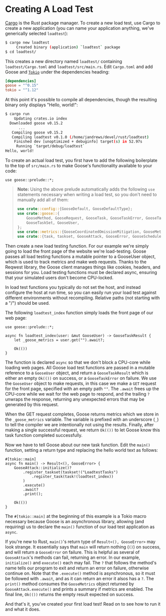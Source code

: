 # Creating A Load Test

[Cargo](https://doc.rust-lang.org/cargo/) is the Rust package manager. To create a new load test, use Cargo to create a new application (you can name your application anything, we've generically selected `loadtest`):

```bash
$ cargo new loadtest
     Created binary (application) `loadtest` package
$ cd loadtest/
```

This creates a new directory named `loadtest/` containing `loadtest/Cargo.toml` and `loadtest/src/main.rs`. Edit `Cargo.toml` and add Goose and [`Tokio`](https://tokio.rs/) under the dependencies heading:

```toml
[dependencies]
goose = "^0.15"
tokio = "^1.12"
```

At this point it's possible to compile all dependencies, though the resulting binary only displays "Hello, world!":

```bash
$ cargo run
    Updating crates.io index
  Downloaded goose v0.15.2
      ...
   Compiling goose v0.15.2
   Compiling loadtest v0.1.0 (/home/jandrews/devel/rust/loadtest)
    Finished dev [unoptimized + debuginfo] target(s) in 52.97s
     Running `target/debug/loadtest`
Hello, world!
```

To create an actual load test, you first have to add the following boilerplate to the top of `src/main.rs` to make Goose's functionality available to your code:

```rust,ignore
use goose::prelude::*;
```

> **Note:** Using the above prelude automatically adds the following `use` statements necessary when writing a load test, so you don't need to manually add all of them:
>
> ```rust
> use crate::config::{GooseDefault, GooseDefaultType};
> use crate::goose::{
>     GooseMethod, GooseRequest, GooseTask, GooseTaskError, GooseTaskFunction, GooseTaskResult,
>     GooseTaskSet, GooseUser,
> };
> use crate::metrics::{GooseCoordinatedOmissionMitigation, GooseMetrics};
> use crate::{task, taskset, GooseAttack, GooseError, GooseScheduler};
> ```

Then create a new load testing function. For our example we're simply going to load the front page of the website we're load-testing. Goose passes all load testing functions a mutable pointer to a GooseUser object, which is used to track metrics and make web requests. Thanks to the Reqwest library, the Goose client manages things like cookies, headers, and sessions for you. Load testing functions must be declared async, ensuring that your simulated users don't become CPU-locked.

In load test functions you typically do not set the host, and instead configure the host at run time, so you can easily run your load test against different environments without recompiling. Relative paths (not starting with a "/") should be used.

The following `loadtest_index` function simply loads the front page of our web page:

```rust,ignore
use goose::prelude::*;

async fn loadtest_index(user: &mut GooseUser) -> GooseTaskResult {
    let _goose_metrics = user.get("").await?;

    Ok(())
}
```

The function is declared `async` so that we don't block a CPU-core while loading web pages. All Goose load test functions are passed in a mutable reference to a `GooseUser` object, and return a `GooseTaskResult` which is either an empty `Ok(())` on success, or a `GooseTaskError` on failure. We use the `GooseUser` object to make requests, in this case we make a `GET` request for the front page, specified with an empty path `""`. The `.await` frees up the CPU-core while we wait for the web page to respond, and the trailing `?` unwraps the response, returning any unexpected errors that may be generated by this request.

When the GET request completes, Goose returns metrics which we store in the  `_goose_metrics` variable. The variable is prefixed with an underscore (`_`) to tell the compiler we are intentionally not using the results. Finally, after making a single successful request, we return `Ok(())` to let Goose know this task function completed successfully.

Now we have to tell Goose about our new task function. Edit the `main()` function, setting a return type and replacing the hello world text as follows:

```rust,ignore
#[tokio::main]
async fn main() -> Result<(), GooseError> {
    GooseAttack::initialize()?
        .register_taskset(taskset!("LoadtestTasks")
            .register_task(task!(loadtest_index))
        )
        .execute()
        .await?
        .print();

    Ok(())
}
```

The `#[tokio::main]` at the beginning of this example is a Tokio macro necessary because Goose is an asynchronous library, allowing (and requiring) us to declare the `main()` function of our load test application as `async`.

If you're new to Rust, `main()`'s return type of `Result<(), GooseError>` may look strange. It essentially says that `main` will return nothing (`()`) on success, and will return a `GooseError` on failure. This is helpful as several of `GooseAttack`'s methods can fail, returning an error. In our example, `initialize()` and `execute()` each may fail. The `?` that follows the method's name tells our program to exit and return an error on failure, otherwise continue on. Note that the `.execute()` method is asynchronous, so it must be followed with `.await`, and as it can return an error it alsos has a `?`. The `print()` method consumes the `GooseMetrics` object returned by `GooseAttack.execute()` and prints a summary if metrics are enabled. The final line, `Ok(())` returns the empty result expected on success.

And that's it, you've created your first load test! Read on to see how to run it and what it does.
